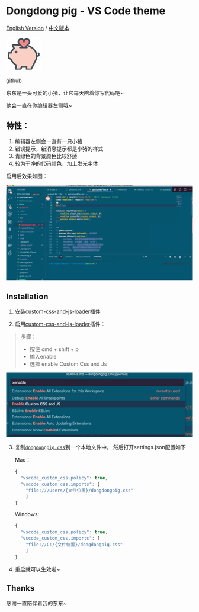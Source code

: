 
# Dongdong pig - VS Code theme

 [English Version](./README.md) / [中文版本](./README_zh.md) 

![dongdong](icon.png)

[github](https://github.com/lingxiaoguang/vscode-theme-dongdongpig)

东东是一头可爱的小猪，让它每天陪着你写代码吧~

他会一直在你编辑器左侧哦~

## 特性：

1. 编辑器左侧会一直有一只小猪
2. 错误提示，新消息提示都是小猪的样式
3. 青绿色的背景颜色比较舒适
4. 较为干净的代码颜色，加上发光字体

启用后效果如图：

![dongdongpigtheme](theme.png)

## Installation

1. 安装[custom-css-and-js-loader](https://marketplace.visualstudio.com/items?itemName=be5invis.vscode-custom-css)插件

2. 启用[custom-css-and-js-loader](https://marketplace.visualstudio.com/items?itemName=be5invis.vscode-custom-css)插件：

  > 步骤：
  > - 按住 cmd + shift + p
  > - 输入enable
  > - 选择 enable Custom Css and Js

![eable-custom-css-and-js](./eable-custom-css-and-js.png)



3. 复制[`dongdongpig.css`](https://github.com/lingxiaoguang/vscode-theme-dongdongpig/master/dongdongpig.css)到一个本地文件中， 然后打开settings.json配置如下

    Mac：

    ```javascript
    {
      "vscode_custom_css.policy": true,
      "vscode_custom_css.imports": [
        "file:///Users/{文件位置}/dongdongpig.css"
        ]
    }
    ```

    Windows:

    ```javascript
    {
      "vscode_custom_css.policy": true,
      "vscode_custom_css.imports": [
        "file://C:/{文件位置}/dongdongpig.css"
        ]
    }
    ```

3. 重启就可以生效啦~

## Thanks

感谢一直陪伴着我的东东~



